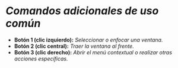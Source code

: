 <!-- Autor: Daniel Benjamin Perez Morales -->
<!-- GitHub: https://github.com/DanielBenjaminPerezMoralesDev13 -->
<!-- Gitlab: https://gitlab.com/DanielBenjaminPerezMoralesDev13 -->
<!-- Correo electrónico: danielperezdev@proton.me -->

# ***Comandos adicionales de uso común***

- **Botón 1 (clic izquierdo):** *Seleccionar o enfocar una ventana.*
- **Botón 2 (clic central):** *Traer la ventana al frente.*
- **Botón 3 (clic derecho):** *Abrir el menú contextual o realizar otras acciones específicas.*
